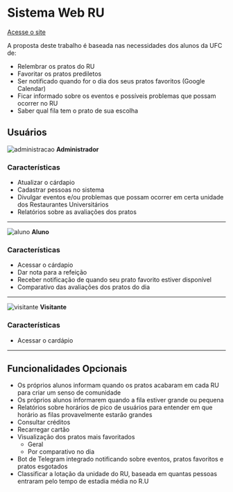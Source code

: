 # Sistema Web RU

[Acesse o site](https://lucasufc.github.io/Sistema-Web-RU/)

A proposta deste trabalho é baseada nas necessidades dos alunos da UFC de:
* Relembrar os pratos do RU
* Favoritar os pratos prediletos
* Ser notificado quando for o dia dos seus pratos favoritos (Google Calendar)
* Ficar informado sobre os eventos e possíveis problemas que possam ocorrer no RU
* Saber qual fila tem o prato de sua escolha 
 
 ## Usuários

![administracao](https://user-images.githubusercontent.com/32624827/140186450-3b5938a8-9684-42be-9c2f-e8386ecaf55f.png)
**Administrador**

### Características

* Atualizar o cárdapio
* Cadastrar pessoas no sistema
* Divulgar eventos e/ou problemas que possam ocorrer em certa unidade dos Restaurantes Universitários 
* Relatórios sobre as avaliações dos pratos

---

![aluno](https://user-images.githubusercontent.com/32624827/140186944-a26d02dc-4984-4a69-9645-0a269b9ea109.png)
**Aluno**

### Características

* Acessar o cárdapio
* Dar nota para a refeição
* Receber notificação de quando seu prato favorito estiver disponível
* Comparativo das avaliações dos pratos do dia

---

![visitante](https://user-images.githubusercontent.com/32624827/140388926-f2290c62-ee6e-44be-9222-f364c28c295b.png)
**Visitante**

### Características

* Acessar o cardápio

---
## Funcionalidades Opcionais

* Os próprios alunos informam quando os pratos acabaram em cada RU para criar um senso de comunidade
* Os próprios alunos informarem quando a fila estiver grande ou pequena
* Relatórios sobre horários de pico de usuários para entender em que horário as filas provavelmente estarão grandes
* Consultar créditos
* Recarregar cartão
* Visualização dos pratos mais favoritados
  * Geral
  * Por comparativo no dia 
* Bot de Telegram integrado notificando sobre eventos, pratos favoritos e pratos esgotados
* Classificar a lotação da unidade do RU, baseada em quantas pessoas entraram pelo tempo de estadia média no R.U

